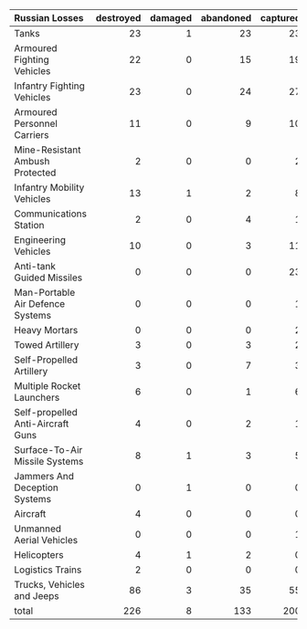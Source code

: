 | Russian Losses                    |   destroyed |   damaged |   abandoned |   captured |   total |
|:----------------------------------|------------:|----------:|------------:|-----------:|--------:|
| Tanks                             |          23 |         1 |          23 |         23 |      70 |
| Armoured Fighting Vehicles        |          22 |         0 |          15 |         19 |      56 |
| Infantry Fighting Vehicles        |          23 |         0 |          24 |         27 |      74 |
| Armoured Personnel Carriers       |          11 |         0 |           9 |         10 |      30 |
| Mine-Resistant Ambush Protected   |           2 |         0 |           0 |          2 |       4 |
| Infantry Mobility Vehicles        |          13 |         1 |           2 |          8 |      24 |
| Communications Station            |           2 |         0 |           4 |          1 |       7 |
| Engineering Vehicles              |          10 |         0 |           3 |         11 |      24 |
| Anti-tank Guided Missiles         |           0 |         0 |           0 |         23 |      23 |
| Man-Portable Air Defence Systems  |           0 |         0 |           0 |          1 |       1 |
| Heavy Mortars                     |           0 |         0 |           0 |          2 |       2 |
| Towed Artillery                   |           3 |         0 |           3 |          2 |       8 |
| Self-Propelled Artillery          |           3 |         0 |           7 |          3 |      13 |
| Multiple Rocket Launchers         |           6 |         0 |           1 |          6 |      13 |
| Self-propelled Anti-Aircraft Guns |           4 |         0 |           2 |          1 |       7 |
| Surface-To-Air Missile Systems    |           8 |         1 |           3 |          5 |      17 |
| Jammers And Deception Systems     |           0 |         1 |           0 |          0 |       1 |
| Aircraft                          |           4 |         0 |           0 |          0 |       4 |
| Unmanned Aerial Vehicles          |           0 |         0 |           0 |          1 |       1 |
| Helicopters                       |           4 |         1 |           2 |          0 |       7 |
| Logistics Trains                  |           2 |         0 |           0 |          0 |       2 |
| Trucks, Vehicles and Jeeps        |          86 |         3 |          35 |         55 |     179 |
| total                             |         226 |         8 |         133 |        200 |     567 |